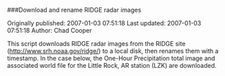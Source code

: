 ###Download and rename RIDGE radar images

Originally published: 2007-01-03 07:51:18
Last updated: 2007-01-03 07:51:18
Author: Chad Cooper

This script downloads RIDGE radar images from the RIDGE site (http://www.srh.noaa.gov/ridge/) to a local disk, then renames them with a timestamp. In the case below, the One-Hour Precipitation total image and associated world file for the Little Rock, AR station (LZK) are downloaded.